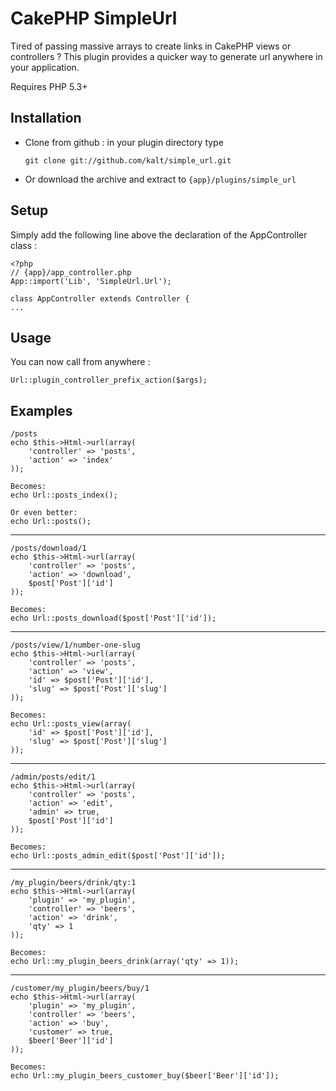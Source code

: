 # CakePHP SimpleUrl

Tired of passing massive arrays to create links in CakePHP views or controllers ? This plugin provides a quicker way to generate url anywhere in your application.

Requires PHP 5.3+

## Installation

- Clone from github : in your plugin directory type

    `git clone git://github.com/kalt/simple_url.git`

- Or download the archive and extract to `{app}/plugins/simple_url`

## Setup

Simply add the following line above the declaration of the AppController class :

	<?php
	// {app}/app_controller.php
	App::import('Lib', 'SimpleUrl.Url');
	
	class AppController extends Controller {
	...

## Usage

You can now call from anywhere :

	Url::plugin_controller_prefix_action($args);

## Examples

	/posts
	echo $this->Html->url(array(
		'controller' => 'posts',
		'action' => 'index'
	));
	
	Becomes:
	echo Url::posts_index();
	
	Or even better:
	echo Url::posts();
	
---

	/posts/download/1
	echo $this->Html->url(array(
		'controller' => 'posts',
		'action' => 'download',
		$post['Post']['id']
	));
	
	Becomes:
	echo Url::posts_download($post['Post']['id']);

---

	/posts/view/1/number-one-slug
	echo $this->Html->url(array(
		'controller' => 'posts',
		'action' => 'view',
		'id' => $post['Post']['id'],
		'slug' => $post['Post']['slug']
	));
	
	Becomes:
	echo Url::posts_view(array(
		'id' => $post['Post']['id'],
		'slug' => $post['Post']['slug']
	));
	
---

	/admin/posts/edit/1
	echo $this->Html->url(array(
		'controller' => 'posts',
		'action' => 'edit',
		'admin' => true,
		$post['Post']['id']
	));
	
	Becomes:
	echo Url::posts_admin_edit($post['Post']['id']);

---

	/my_plugin/beers/drink/qty:1
	echo $this->Html->url(array(
		'plugin' => 'my_plugin',
		'controller' => 'beers',
		'action' => 'drink',
		'qty' => 1
	));
	
	Becomes:
	echo Url::my_plugin_beers_drink(array('qty' => 1));
	
---

	/customer/my_plugin/beers/buy/1
	echo $this->Html->url(array(
		'plugin' => 'my_plugin',
		'controller' => 'beers',
		'action' => 'buy',
		'customer' => true,
		$beer['Beer']['id']
	));
	
	Becomes:
	echo Url::my_plugin_beers_customer_buy($beer['Beer']['id']);